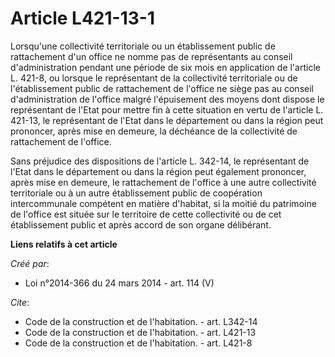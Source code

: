 # Article L421-13-1

Lorsqu'une collectivité territoriale ou un établissement public de rattachement d'un office ne nomme pas de représentants au
conseil d'administration pendant une période de six mois en application de l'article L. 421-8, ou lorsque le représentant de
la collectivité territoriale ou de l'établissement public de rattachement de l'office ne siège pas au conseil
d'administration de l'office malgré l'épuisement des moyens dont dispose le représentant de l'Etat pour mettre fin à cette
situation en vertu de l'article L. 421-13, le représentant de l'Etat dans le département ou dans la région peut prononcer,
après mise en demeure, la déchéance de la collectivité de rattachement de l'office. 

Sans préjudice des dispositions de l'article L. 342-14, le représentant de l'Etat dans le département ou dans la région peut
également prononcer, après mise en demeure, le rattachement de l'office à une autre collectivité territoriale ou à un autre
établissement public de coopération intercommunale compétent en matière d'habitat, si la moitié du patrimoine de l'office est
située sur le territoire de cette collectivité ou de cet établissement public et après accord de son organe délibérant.

**Liens relatifs à cet article**

_Créé par_:

  - Loi n°2014-366 du 24 mars 2014 - art. 114 (V)

_Cite_:

  - Code de la construction et de l'habitation. - art. L342-14
  - Code de la construction et de l'habitation. - art. L421-13
  - Code de la construction et de l'habitation. - art. L421-8
